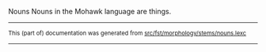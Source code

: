 Nouns
Nouns in the Mohawk language are things.

* * *

<small>This (part of) documentation was generated from [src/fst/morphology/stems/nouns.lexc](https://github.com/giellalt/lang-moh/blob/main/src/fst/morphology/stems/nouns.lexc)</small>

---

